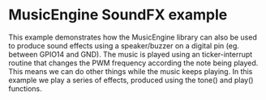 # MusicEngine SoundFX example
This example demonstrates how the MusicEngine library can also be used to produce sound effects using a speaker/buzzer on a digital pin (eg. between GPIO14 and GND). 
The music is played using an ticker-interrupt routine that changes the PWM frequency according the note being played. 
This means we can do other things while the music keeps playing. In this example we play a series of effects, produced using the tone() and play() functions.
